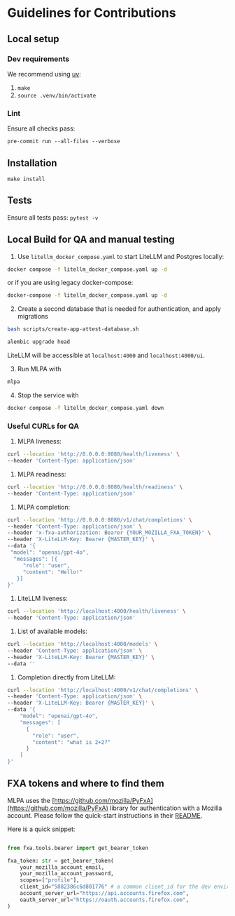 # Guidelines for Contributions

## Local setup

### Dev requirements

We recommend using [uv](https://docs.astral.sh/uv/getting-started/installation/):

1. `make`
2. `source .venv/bin/activate`

### Lint

Ensure all checks pass:

`pre-commit run --all-files --verbose`

## Installation

`make install`

## Tests

Ensure all tests pass: `pytest -v`

## Local Build for QA and manual testing

1. Use `litellm_docker_compose.yaml` to start LiteLLM and Postgres locally:

```bash
docker compose -f litellm_docker_compose.yaml up -d
```

or if you are using legacy docker-compose:

```bash
docker-compose -f litellm_docker_compose.yaml up -d
```

2. Create a second database that is needed for authentication, and apply migrations

```bash
bash scripts/create-app-attest-database.sh
```

```bash
alembic upgrade head
```

LiteLLM will be accessible at `localhost:4000` and `localhost:4000/ui`.

3. Run MLPA with

```bash
mlpa
```

4. Stop the service with

```bash
docker compose -f litellm_docker_compose.yaml down
```

### Useful CURLs for QA

1. MLPA liveness:

```bash
curl --location 'http://0.0.0.0:8080/health/liveness' \
--header 'Content-Type: application/json'
```

1. MLPA readiness:

```bash
curl --location 'http://0.0.0.0:8080/health/readiness' \
--header 'Content-Type: application/json'
```

1. MLPA completion:

```bash
curl --location 'http://0.0.0.0:8080/v1/chat/completions' \
--header 'Content-Type: application/json' \
--header 'x-fxa-authorization: Bearer {YOUR_MOZILLA_FXA_TOKEN}' \
--header 'X-LiteLLM-Key: Bearer {MASTER_KEY}' \
--data '{
 "model": "openai/gpt-4o",
  "messages": [{
     "role": "user",
     "content": "Hello!"
   }]
}'
```

1. LiteLLM liveness:

```bash
curl --location 'http://localhost:4000/health/liveness' \
--header 'Content-Type: application/json'
```

1. List of available models:

```bash
curl --location 'http://localhost:4000/models' \
--header 'Content-Type: application/json' \
--header 'X-LiteLLM-Key: Bearer {MASTER_KEY}' \
--data ''
```

1. Completion directly from LiteLLM:

```bash
curl --location 'http://localhost:4000/v1/chat/completions' \
--header 'Content-Type: application/json' \
--header 'X-LiteLLM-Key: Bearer {MASTER_KEY}' \
--data '{
    "model": "openai/gpt-4o",
    "messages": [
      {
        "role": "user",
        "content": "what is 2+2?"
      }
    ]
}'
```

## FXA tokens and where to find them

MLPA uses the [https://github.com/mozilla/PyFxA](https://github.com/mozilla/PyFxA) library for authentication with a Mozilla account. Please follow the quick-start instructions in their [README](https://github.com/mozilla/PyFxA?tab=readme-ov-file#using-firefox-account-bearer-token-with-requests).

Here is a quick snippet:

```python

from fxa.tools.bearer import get_bearer_token

fxa_token: str = get_bearer_token(
    your_mozilla_account_email,
    your_mozilla_account_password,
    scopes=["profile"],
    client_id="5882386c6d801776" # a common client_id for the dev environment,
    account_server_url="https://api.accounts.firefox.com",
    oauth_server_url="https://oauth.accounts.firefox.com",
)
```
